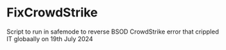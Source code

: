 # FixCrowdStrike
Script to run in safemode to reverse BSOD CrowdStrike error that crippled IT globaally on 19th July 2024
